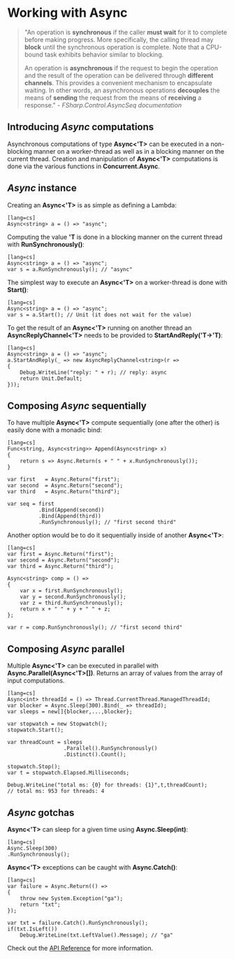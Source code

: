 # Working with Async

> "An operation is **synchronous** if the caller **must wait** for it to complete before making progress.
> More specifically, the calling thread may **block** until the synchronous operation is complete.
> Note that a CPU-bound task exhibits behavior similar to blocking.
>
>
> An operation is **asynchronous** if the request to begin the operation
> and the result of the operation can be delivered through **different channels**.
> This provides a convenient mechanism to encapsulate waiting. In other words,
> an asynchronous operations **decouples** the means of **sending** the request from the means of **receiving** a response."
> *- FSharp.Control.AsyncSeq documentation*

## Introducing *Async* computations

Asynchronous computations of type **Async<'T>** can be executed
in a non-blocking manner on a worker-thread as well as in a blocking manner on the current thread.
Creation and manipulation of **Async<'T>** computations is done via the various functions in **Concurrent.Async**.

## *Async* instance

Creating an **Async<'T>** is as simple as defining a Lambda:

    [lang=cs]
    Async<string> a = () => "async";

Computing the value **'T** is done in a blocking manner on the current thread with **RunSynchronously()**:

    [lang=cs]
    Async<string> a = () => "async";
    var s = a.RunSynchronously(); // "async"

The simplest way to execute an **Async<'T>** on a worker-thread is done with **Start()**:

    [lang=cs]
    Async<string> a = () => "async";
    var s = a.Start(); // Unit (it does not wait for the value)

To get the result of an **Async<'T>** running on another thread an **AsyncReplyChannel<'T>** needs to be provided to **StartAndReply('T->'T)**:

    [lang=cs]
    Async<string> a = () => "async";
    a.StartAndReply(_ => new AsyncReplyChannel<string>(r =>
    {
        Debug.WriteLine("reply: " + r); // reply: async
        return Unit.Default;
    }));

## Composing *Async* sequentially

To have multiple **Async<'T>** compute sequentially (one after the other) is easily done with a monadic bind:

    [lang=cs]
    Func<string, Async<string>> Append(Async<string> x)
    {
        return s => Async.Return(s + " " + x.RunSynchronously());
    }

    var first   = Async.Return("first");
    var second  = Async.Return("second");
    var third   = Async.Return("third");

    var seq = first
              .Bind(Append(second))
              .Bind(Append(third))
              .RunSynchronously(); // "first second third"

Another option would be to do it sequentially inside of another **Async<'T>**:

    [lang=cs]
    var first = Async.Return("first");
    var second = Async.Return("second");
    var third = Async.Return("third");

    Async<string> comp = () =>
    {
        var x = first.RunSynchronously();
        var y = second.RunSynchronously();
        var z = third.RunSynchronously();
        return x + " " + y + " " + z;
    };

    var r = comp.RunSynchronously(); // "first second third"

## Composing *Async* parallel

Multiple **Async<'T>** can be executed in parallel with **Async.Parallel(Async<'T>[])**.
Returns an array of values from the array of input computations.

    [lang=cs]
    Async<int> threadId = () => Thread.CurrentThread.ManagedThreadId;
    var blocker = Async.Sleep(300).Bind(_ => threadId);
    var sleeps = new[]{blocker,...,blocker};

    var stopwatch = new Stopwatch();
    stopwatch.Start();

    var threadCount = sleeps
                      .Parallel().RunSynchronously()
                      .Distinct().Count();

    stopwatch.Stop();
    var t = stopwatch.Elapsed.Milliseconds;

    Debug.WriteLine("total ms: {0} for threads: {1}",t,threadCount);
    // total ms: 953 for threads: 4

## *Async* gotchas

**Async<'T>** can sleep for a given time using **Async.Sleep(int)**:

    [lang=cs]
    Async.Sleep(300)
    .RunSynchronously();

**Async<'T>** exceptions can be caught with **Async.Catch()**:

    [lang=cs]
    var failure = Async.Return(() =>
    {
        throw new System.Exception("ga");
        return "txt";
    });

    var txt = failure.Catch().RunSynchronously();
    if(txt.IsLeft())
        Debug.WriteLine(txt.LeftValue().Message); // "ga"


Check out the [API Reference](http://wooga.github.io/Wooga.Lambda-CSharp/reference/wooga-lambda-control-concurrent-async.html) for more information.
